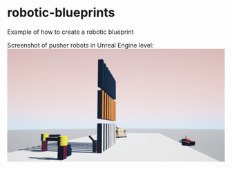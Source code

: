 # robotic-blueprints
Example of how to create a robotic blueprint

Screenshot of pusher robots in Unreal Engine level:
![Alt text](/robotPicture.png?raw=true "Robot Pusher")
